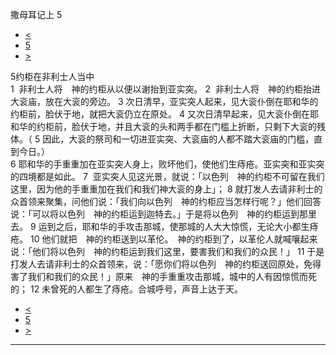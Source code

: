 ﻿





 撒母耳记上 5




* [<](bible/1SA04.md)
* [5](bible/1SA.md)
* [>](bible/1SA06.md)



 
5约柜在非利士人当中  
1  非利士人将　神的约柜从以便以谢抬到亚实突。 
2  非利士人将　神的约柜抬进大衮庙，放在大衮的旁边。 
3 次日清早，亚实突人起来，见大衮仆倒在耶和华的约柜前，脸伏于地，就把大衮仍立在原处。 
4 又次日清早起来，见大衮仆倒在耶和华的约柜前，脸伏于地，并且大衮的头和两手都在门槛上折断，只剩下大衮的残体。（ 
5 因此，大衮的祭司和一切进亚实突、大衮庙的人都不踏大衮庙的门槛，直到今日。）  
6 耶和华的手重重加在亚实突人身上，败坏他们，使他们生痔疮。亚实突和亚实突的四境都是如此。 
7  亚实突人见这光景，就说：「以色列　神的约柜不可留在我们这里，因为他的手重重加在我们和我们神大衮的身上」； 
8 就打发人去请非利士的众首领来聚集，问他们说：「我们向以色列　神的约柜应当怎样行呢？」他们回答说：「可以将以色列　神的约柜运到迦特去。」于是将以色列　神的约柜运到那里去。 
9 运到之后，耶和华的手攻击那城，使那城的人大大惊慌，无论大小都生痔疮。 
10 他们就把　神的约柜送到以革伦。　神的约柜到了，以革伦人就喊嚷起来说：「他们将以色列　神的约柜运到我们这里，要害我们和我们的众民！」 
11 于是打发人去请非利士的众首领来，说：「愿你们将以色列　神的约柜送回原处，免得害了我们和我们的众民！」原来　神的手重重攻击那城，城中的人有因惊慌而死的； 
12 未曾死的人都生了痔疮。合城呼号，声音上达于天。 
* [<](bible/1SA04.md)
* [5](bible/1SA.md)
* [>](bible/1SA06.md)





---









